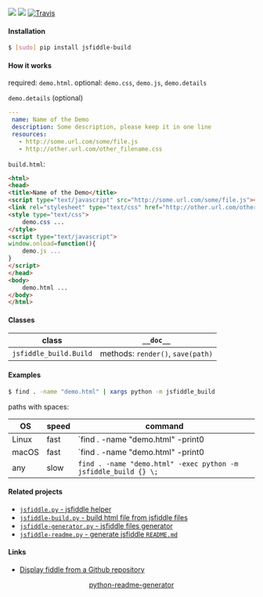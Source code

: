 <!--
https://pypi.org/project/readme-generator/
https://pypi.org/project/python-readme-generator/
-->

[![](https://img.shields.io/pypi/pyversions/jsfiddle-build.svg?longCache=True)](https://pypi.org/project/jsfiddle-build/)
[![](https://img.shields.io/pypi/v/jsfiddle-build.svg?maxAge=3600)](https://pypi.org/project/jsfiddle-build/)
[![Travis](https://api.travis-ci.org/looking-for-a-job/jsfiddle-build.py.svg?branch=master)](https://travis-ci.org/looking-for-a-job/jsfiddle-build.py/)

#### Installation
```bash
$ [sudo] pip install jsfiddle-build
```

#### How it works
required: `demo.html`. optional: `demo.css`, `demo.js`, `demo.details`

`demo.details` (optional)
```yml
---
 name: Name of the Demo
 description: Some description, please keep it in one line
 resources:
   - http://some.url.com/some/file.js
   - http://other.url.com/other_filename.css
```

`build.html`:
```html
<html>
<head>
<title>Name of the Demo</title>
<script type="text/javascript" src="http://some.url.com/some/file.js"></script>
<link rel="stylesheet" type="text/css" href="http://other.url.com/other_filename.css">
<style type="text/css">
    demo.css ...
</style>
<script type="text/javascript">
window.onload=function(){
    demo.js ...
}
</script>
</head>
<body>
    demo.html ...
</body>
</html>

```

#### Classes
class|`__doc__`
-|-
`jsfiddle_build.Build` |methods: `render()`, `save(path)`

#### Examples
```bash
$ find . -name "demo.html" | xargs python -m jsfiddle_build
```

paths with spaces:

OS|speed|command
-|-|-
Linux|fast|`find . -name "demo.html" -print0 | xargs -d '\n' python -m jsfiddle_build`
macOS|fast|`find . -name "demo.html" -print0 | xargs -0 python -m jsfiddle_build`
any|slow|`find . -name "demo.html" -exec python -m jsfiddle_build {} \;`

#### Related projects
+   [`jsfiddle.py` - jsfiddle helper](https://pypi.org/project/jsfiddle/)
+   [`jsfiddle-build.py` - build html file from jsfiddle files](https://pypi.org/project/jsfiddle-build/)
+   [`jsfiddle-generator.py` - jsfiddle files generator](https://pypi.org/project/jsfiddle-generator/)
+   [`jsfiddle-readme.py` - generate jsfiddle `README.md`](https://pypi.org/project/jsfiddle-readme/)

#### Links
+   [Display fiddle from a Github repository](https://docs.jsfiddle.net/github-integration/untitled-1)

<p align="center">
    <a href="https://pypi.org/project/python-readme-generator/">python-readme-generator</a>
</p>